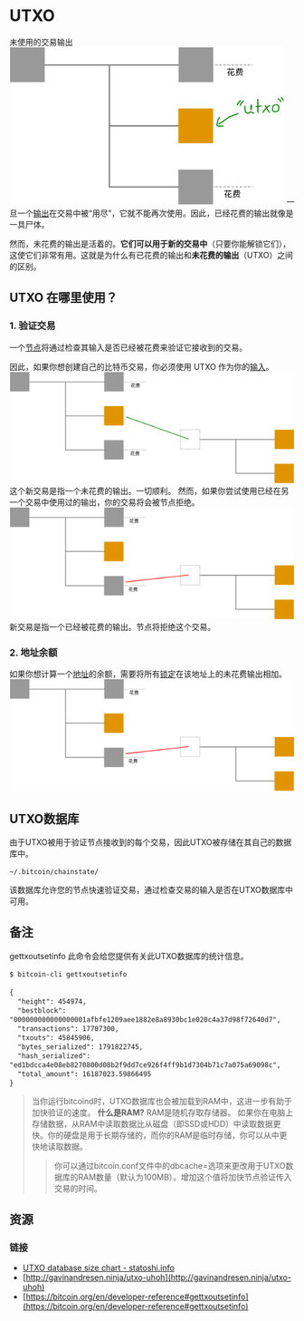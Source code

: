 # UTXO
未使用的交易输出
![UTXO-1.png](img/UTXO-1-svg.png)
一旦一个[输出](../Transaction%20Data/output/output.md)在交易中被“用尽”，它就不能再次使用。因此，已经花费的输出就像是一具尸体。

然而，未花费的输出是活着的。**它们可以用于新的交易中**（只要你能解锁它们），这使它们非常有用。这就是为什么有已花费的输出和**未花费的输出**（UTXO）之间的区别。

## UTXO 在哪里使用？

### 1. 验证交易
一个[节点](../../../Beginners/How%20Bitcoin%20Works/1.Network/Nodes/Nodes.md)将通过检查其输入是否已经被花费来验证它接收到的交易。

因此，如果你想创建自己的比特币交易，你必须使用 UTXO 作为你的[输入](../Transaction%20Data/Input/input.md)。
![UTXO-2.png](img/UTXO-2-svg.png)
这个新交易是指一个未花费的输出。一切顺利。
然而，如果你尝试使用已经在另一个交易中使用过的输出，你的交易将会被节点拒绝。
![UTXO-3.png](img/UTXO-3-svg.png)
新交易是指一个已经被花费的输出。节点将拒绝这个交易。

### 2. 地址余额

如果你想计算一个[地址](../../Keys/Address/Address.md)的余额，需要将所有[锁定](../Transaction%20Data/output/scriptPubKey/scriptPubKey.md)在该地址上的未花费输出相加。
![UTXO-4.png](img/UTXO-3-svg.png)

## UTXO数据库
由于UTXO被用于验证节点接收到的每个交易，因此UTXO被存储在其自己的数据库中。
```
~/.bitcoin/chainstate/
```
该数据库允许您的节点快速验证交易，通过检查交易的输入是否在UTXO数据库中可用。

## 备注
gettxoutsetinfo
此命令会给您提供有关此UTXO数据库的统计信息。
```
$ bitcoin-cli gettxoutsetinfo

{
  "height": 454974,
  "bestblock": "000000000000000001afbfe1209aee1882e8a8930bc1e020c4a37d98f72640d7",
  "transactions": 17707300,
  "txouts": 45845906,
  "bytes_serialized": 1791822745,
  "hash_serialized": "ed1bdcca4e08eb8270800d08b2f9dd7ce926f4ff9b1d7304b71c7a075a69098c",
  "total_amount": 16187023.59866495
}
```
>当你运行bitcoind时，UTXO数据库也会被加载到RAM中，这进一步有助于加快验证的速度。
**什么是RAM?**
RAM是随机存取存储器。
如果你在电脑上存储数据，从RAM中读取数据比从磁盘（即SSD或HDD）中读取数据更快。你的硬盘是用于长期存储的，而你的RAM是临时存储，你可以从中更快地读取数据。
>>你可以通过bitcoin.conf文件中的dbcache=选项来更改用于UTXO数据库的RAM数量（默认为100MB）。增加这个值将加快节点验证传入交易的时间。

## 资源
### 链接
* [UTXO database size chart - statoshi.info](http://statoshi.info/dashboard/db/unspent-transaction-output-set?panelId=8&fullscreen)
* [http://gavinandresen.ninja/utxo-uhoh](http://gavinandresen.ninja/utxo-uhoh)
* [https://bitcoin.org/en/developer-reference#gettxoutsetinfo](https://bitcoin.org/en/developer-reference#gettxoutsetinfo)